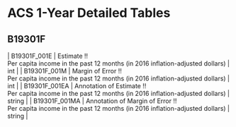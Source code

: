 # ACS 1-Year Detailed Tables

## B19301F

| B19301F_001E | Estimate !!<br>Per capita income in the past 12 months (in 2016 inflation-adjusted dollars) | int |
| B19301F_001M | Margin of Error !!<br>Per capita income in the past 12 months (in 2016 inflation-adjusted dollars) | int |
| B19301F_001EA | Annotation of Estimate !!<br>Per capita income in the past 12 months (in 2016 inflation-adjusted dollars) | string |
| B19301F_001MA | Annotation of Margin of Error !!<br>Per capita income in the past 12 months (in 2016 inflation-adjusted dollars) | string |

